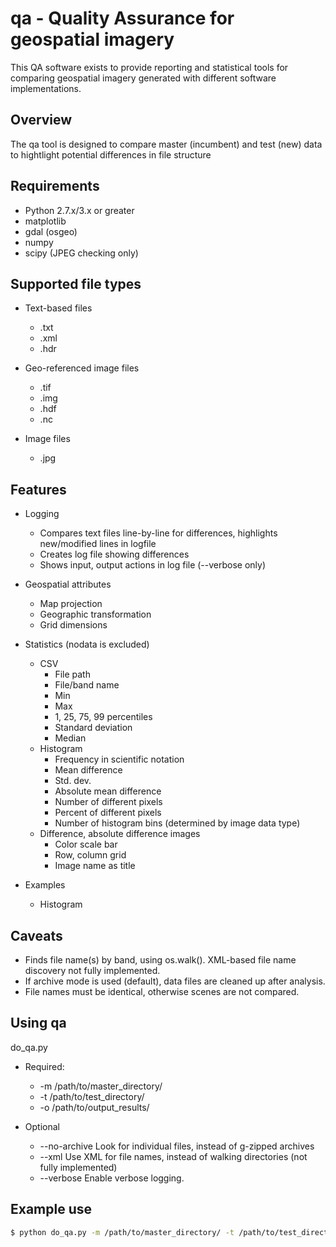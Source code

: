# qa - Quality Assurance for geospatial imagery
This QA software exists to provide reporting and statistical tools for comparing geospatial imagery generated with different software implementations.

## Overview
The qa tool is designed to compare master (incumbent) and test (new) data to hightlight potential differences in file structure 

## Requirements
* Python 2.7.x/3.x or greater
* matplotlib
* gdal (osgeo)
* numpy
* scipy (JPEG checking only)

## Supported file types
* Text-based files
  * .txt
  * .xml
  * .hdr

* Geo-referenced image files
  * .tif
  * .img
  * .hdf
  * .nc

* Image files
  * .jpg

## Features
* Logging
  * Compares text files line-by-line for differences, highlights new/modified lines in logfile
  * Creates log file showing differences
  * Shows input, output actions in log file (--verbose only)

* Geospatial attributes
  * Map projection
  * Geographic transformation
  * Grid dimensions

* Statistics (nodata is excluded)
  * CSV
    * File path
    * File/band name
    * Min
    * Max
    * 1, 25, 75, 99 percentiles
    * Standard deviation
    * Median
  * Histogram
    * Frequency in scientific notation
    * Mean difference
    * Std. dev.
    * Absolute mean difference
    * Number of different pixels
    * Percent of different pixels
    * Number of histogram bins (determined by image data type)
  * Difference, absolute difference images
    * Color scale bar
    * Row, column grid
    * Image name as title

* Examples
  * Histogram


## Caveats
* Finds file name(s) by band, using os.walk(). XML-based file name discovery not fully implemented.
* If archive mode is used (default), data files are cleaned up after analysis.
* File names must be identical, otherwise scenes are not compared.

## Using qa
do_qa.py 
  
  * Required:
    * -m /path/to/master_directory/
    * -t /path/to/test_directory/
    * -o /path/to/output_results/
  
  * Optional
    * --no-archive Look for individual files, instead of g-zipped archives
    * --xml Use XML for file names, instead of walking directories (not fully implemented)
    * --verbose Enable verbose logging.

## Example use
```bash
$ python do_qa.py -m /path/to/master_directory/ -t /path/to/test_directory/ -o /path/to/output_results/ --verbose
```

